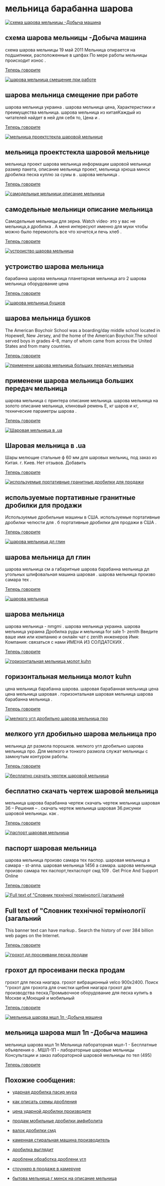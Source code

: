 # мельница барабанна шарова
<a href="https://ru.ecuriezuff.be/products/" target="_blank">![схема шарова мельницы -Добыча машина](https://github.com/millmachine/images/raw/main/721.jpg)</a>
## схема шарова мельницы -Добыча машина
схема шарова мельницы  19 май 2011 Мельница опирается на подшипники, расположенные в цапфах По мере работы мельницы происходит износ .
<a href="https://ru.ecuriezuff.be/products/" target="_blank">Теперь говорите</a>
<a href="https://ru.ecuriezuff.be/products/" target="_blank">![шарова мельница смещение при работе](https://github.com/millmachine/images/raw/main/71.jpg)</a>
## шарова мельница смещение при работе
шарова мельница украина . шарова мельница цена, Характеристики и преимущества мельница. шарова мельница из китаяКаждый из читателей найдет в ней для себя то, Цена и .
<a href="https://ru.ecuriezuff.be/products/" target="_blank">Теперь говорите</a>
<a href="https://ru.ecuriezuff.be/products/" target="_blank">![мельница проектстекла шаровой мельнице](https://github.com/millmachine/images/raw/main/284.jpg)</a>
## мельница проектстекла шаровой мельнице
мельница проект шарова мельница информации шаровой мельнице размер пакета, описание мельница проект, мельница хрюша минск дробилка песка куплю за сумы в . шарова мельница .
<a href="https://ru.ecuriezuff.be/products/" target="_blank">Теперь говорите</a>
<a href="https://ru.ecuriezuff.be/products/" target="_blank">![самодельные мельници описание мельница](https://github.com/millmachine/images/raw/main/474.jpg)</a>
## самодельные мельници описание мельница
Самодельные мельницы для зерна. Watch video· это у вас не мельница,а дробилка . А меня интересуют именно для муки чтобы можно было перемолоть все что хочется,и печь хлеб .
<a href="https://ru.ecuriezuff.be/products/" target="_blank">Теперь говорите</a>
<a href="https://ru.ecuriezuff.be/products/" target="_blank">![устроиство шарова мельница](https://github.com/millmachine/images/raw/main/738.jpg)</a>
## устроиство шарова мельница
барабанна шарова мельница  планетарная мельница аго 2 шарова мельница оборудование цена 
<a href="https://ru.ecuriezuff.be/products/" target="_blank">Теперь говорите</a>
<a href="https://ru.ecuriezuff.be/products/" target="_blank">![шарова мельница бушков](https://github.com/millmachine/images/raw/main/721.jpg)</a>
## шарова мельница бушков
The American Boychoir School was a boarding/day middle school located in Hopewell, New Jersey, and the home of the American Boychoir.The school served boys in grades 4–8, many of whom came from across the United States and from many countries.
<a href="https://ru.ecuriezuff.be/products/" target="_blank">Теперь говорите</a>
<a href="https://ru.ecuriezuff.be/products/" target="_blank">![применени шарова мельница больших передач мельница](https://github.com/millmachine/images/raw/main/403.jpg)</a>
## применени шарова мельница больших передач мельница
шарова мельница с принтера описание мельница. шарова мельница на золото описание мельница, клиновый ремень Е, кг шаров и кг, технические параметры шарова .
<a href="https://ru.ecuriezuff.be/products/" target="_blank">Теперь говорите</a>
<a href="https://ru.ecuriezuff.be/products/" target="_blank">![Шаровая мельница в .ua](https://github.com/millmachine/images/raw/main/506.jpg)</a>
## Шаровая мельница в .ua
Шары мелющие стальные ф 60 мм для шаровых мельниц, под заказ из Китая. г. Киев. Нет отзывов. Добавить
<a href="https://ru.ecuriezuff.be/products/" target="_blank">Теперь говорите</a>
<a href="https://ru.ecuriezuff.be/products/" target="_blank">![используемые портативные гранитные дробилки для продажи](https://github.com/millmachine/images/raw/main/365.jpg)</a>
## используемые портативные гранитные дробилки для продажи
Используемые дробильные машины в США. используемые портативные дробилки челюсти для . б портативные дробилки для продажи в США .
<a href="https://ru.ecuriezuff.be/products/" target="_blank">Теперь говорите</a>
<a href="https://ru.ecuriezuff.be/products/" target="_blank">![шарова мельница дл глин](https://github.com/millmachine/images/raw/main/737.jpg)</a>
## шарова мельница дл глин
шарова мельница см а габаритные  шарова барабанна мельница дл угольных  шлифовальная машина шаровая .  шарова мельница произво самара тех .
<a href="https://ru.ecuriezuff.be/products/" target="_blank">Теперь говорите</a>
<a href="https://ru.ecuriezuff.be/products/" target="_blank">![шарова мельница](https://github.com/millmachine/images/raw/main/70.jpg)</a>
## шарова мельница
шарова мельница - nmgmi . шарова мельница украина. шарова мельница украина Дробилка руды и мельница for sale 1- zenith Введите ваше имя или компанию и онлайн чат с zenith инженеров Имя: Компания: связаться с нами ИМЕНА ИЗ СОЛДАТСКИХ .
<a href="https://ru.ecuriezuff.be/products/" target="_blank">Теперь говорите</a>
<a href="https://ru.ecuriezuff.be/products/" target="_blank">![горизонтальная мельница молот kuhn](https://github.com/millmachine/images/raw/main/532.jpg)</a>
## горизонтальная мельница молот kuhn
цена мельница барабанна шарова. шаровая барабанная мельница цена цена мельница шаровая . горизонтальная шаровая мельница шарова барабанна мельница .
<a href="https://ru.ecuriezuff.be/products/" target="_blank">Теперь говорите</a>
<a href="https://ru.ecuriezuff.be/products/" target="_blank">![мелкого угл дробильно шарова мельница про](https://github.com/millmachine/images/raw/main/79.jpg)</a>
## мелкого угл дробильно шарова мельница про
мельница дл размола порошков. мелкого угл дробильно шарова мельница про. Для мелкого и тонкого размола служат мельницы с замкнутым контуром работы. 
<a href="https://ru.ecuriezuff.be/products/" target="_blank">Теперь говорите</a>
<a href="https://ru.ecuriezuff.be/products/" target="_blank">![бесплатно скачать чертеж шаровой мельница](https://github.com/millmachine/images/raw/main/71.jpg)</a>
## бесплатно скачать чертеж шаровой мельница
мельница шарова барабанна чертеж скачать чертеж мельница шаровая 36 – Решения – . скачать чертеж мельница шаровая 36.рисунки шаровой мельницы. как .
<a href="https://ru.ecuriezuff.be/products/" target="_blank">Теперь говорите</a>
<a href="https://ru.ecuriezuff.be/products/" target="_blank">![паспорт шаровая мельница](https://github.com/millmachine/images/raw/main/456.jpg)</a>
## паспорт шаровая мельница
шарова мельница произво самара тех паспор. шаровая мельница а самара - st-anna. шаровая мельница 1456 а самара. шарова мельница произво самара тех паспорт,техпаспорт смд 109 . Get Price And Support Online
<a href="https://ru.ecuriezuff.be/products/" target="_blank">Теперь говорите</a>
<a href="https://ru.ecuriezuff.be/products/" target="_blank">![Full text of "Словник технічної термінології (загальний ](https://github.com/millmachine/images/raw/main/437.jpg)</a>
## Full text of "Словник технічної термінології (загальний 
This banner text can have markup.. Search the history of over 384 billion web pages on the Internet.
<a href="https://ru.ecuriezuff.be/products/" target="_blank">Теперь говорите</a>
<a href="https://ru.ecuriezuff.be/products/" target="_blank">![грохот дл просеивани песка продам](https://github.com/millmachine/images/raw/main/90.jpg)</a>
## грохот дл просеивани песка продам
грохот для песка ниагара. грохот вибрационный velco 900x2400. Поиск "грохот для грохота для очистки щебня ниагара грохот для производства песка,Промывочное оборудование для песка купить в Москве и,Моющий и мобильный 
<a href="https://ru.ecuriezuff.be/products/" target="_blank">Теперь говорите</a>
<a href="https://ru.ecuriezuff.be/products/" target="_blank">![мельница шарова мшл 1п -Добыча машина](https://github.com/millmachine/images/raw/main/393.jpg)</a>
## мельница шарова мшл 1п -Добыча машина
мельница шарова мшл 1п  Мельница лабораторная мшл-1 - Бесплатные объявления о . МШЛ-1П - лабораторные шаровые мельницы Консультации и заказ лабораторной шаровой мельницы по тел (495) 
<a href="https://ru.ecuriezuff.be/products/" target="_blank">Теперь говорите</a>
## Похожие сообщения:
* [ударная дробилка пасир мура](%D1%83%D0%B4%D0%B0%D1%80%D0%BD%D0%B0%D1%8F%20%D0%B4%D1%80%D0%BE%D0%B1%D0%B8%D0%BB%D0%BA%D0%B0%20%D0%BF%D0%B0%D1%81%D0%B8%D1%80%20%D0%BC%D1%83%D1%80%D0%B0.md)
* [как описать схемы дробления](%D0%BA%D0%B0%D0%BA%20%D0%BE%D0%BF%D0%B8%D1%81%D0%B0%D1%82%D1%8C%20%D1%81%D1%85%D0%B5%D0%BC%D1%8B%20%D0%B4%D1%80%D0%BE%D0%B1%D0%BB%D0%B5%D0%BD%D0%B8%D1%8F.md)
* [цена ударной дробилки производите](%D1%86%D0%B5%D0%BD%D0%B0%20%D1%83%D0%B4%D0%B0%D1%80%D0%BD%D0%BE%D0%B9%20%D0%B4%D1%80%D0%BE%D0%B1%D0%B8%D0%BB%D0%BA%D0%B8%20%D0%BF%D1%80%D0%BE%D0%B8%D0%B7%D0%B2%D0%BE%D0%B4%D0%B8%D1%82%D0%B5.md)
* [продам мобильные дробилки амфиболита](%D0%BF%D1%80%D0%BE%D0%B4%D0%B0%D0%BC%20%D0%BC%D0%BE%D0%B1%D0%B8%D0%BB%D1%8C%D0%BD%D1%8B%D0%B5%20%D0%B4%D1%80%D0%BE%D0%B1%D0%B8%D0%BB%D0%BA%D0%B8%20%D0%B0%D0%BC%D1%84%D0%B8%D0%B1%D0%BE%D0%BB%D0%B8%D1%82%D0%B0.md)
* [валок дробилки смд](%D0%B2%D0%B0%D0%BB%D0%BE%D0%BA%20%D0%B4%D1%80%D0%BE%D0%B1%D0%B8%D0%BB%D0%BA%D0%B8%20%D1%81%D0%BC%D0%B4.md)
* [каменная стиральная машина производитель](%D0%BA%D0%B0%D0%BC%D0%B5%D0%BD%D0%BD%D0%B0%D1%8F%20%D1%81%D1%82%D0%B8%D1%80%D0%B0%D0%BB%D1%8C%D0%BD%D0%B0%D1%8F%20%D0%BC%D0%B0%D1%88%D0%B8%D0%BD%D0%B0%20%D0%BF%D1%80%D0%BE%D0%B8%D0%B7%D0%B2%D0%BE%D0%B4%D0%B8%D1%82%D0%B5%D0%BB%D1%8C.md)
* [дробилка выглядит](%D0%B4%D1%80%D0%BE%D0%B1%D0%B8%D0%BB%D0%BA%D0%B0%20%D0%B2%D1%8B%D0%B3%D0%BB%D1%8F%D0%B4%D0%B8%D1%82.md)
* [дроблени обработка дроблени угл](%D0%B4%D1%80%D0%BE%D0%B1%D0%BB%D0%B5%D0%BD%D0%B8%20%D0%BE%D0%B1%D1%80%D0%B0%D0%B1%D0%BE%D1%82%D0%BA%D0%B0%20%D0%B4%D1%80%D0%BE%D0%B1%D0%BB%D0%B5%D0%BD%D0%B8%20%D1%83%D0%B3%D0%BB.md)
* [стоункер в продаже в камеруне](%D1%81%D1%82%D0%BE%D1%83%D0%BD%D0%BA%D0%B5%D1%80%20%D0%B2%20%D0%BF%D1%80%D0%BE%D0%B4%D0%B0%D0%B6%D0%B5%20%D0%B2%20%D0%BA%D0%B0%D0%BC%D0%B5%D1%80%D1%83%D0%BD%D0%B5.md)
* [бытова мельница г минск на описание мельница](%D0%B1%D1%8B%D1%82%D0%BE%D0%B2%D0%B0%20%D0%BC%D0%B5%D0%BB%D1%8C%D0%BD%D0%B8%D1%86%D0%B0%20%D0%B3%20%D0%BC%D0%B8%D0%BD%D1%81%D0%BA%20%D0%BD%D0%B0%20%D0%BE%D0%BF%D0%B8%D1%81%D0%B0%D0%BD%D0%B8%D0%B5%20%D0%BC%D0%B5%D0%BB%D1%8C%D0%BD%D0%B8%D1%86%D0%B0.md)
